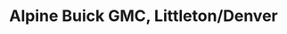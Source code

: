 ---
title: "Alpine Buick GMC, Littleton/Denver"
url: /littleton/alpine-buick-gmc-littleton-denver/
shop: Autohaus
---